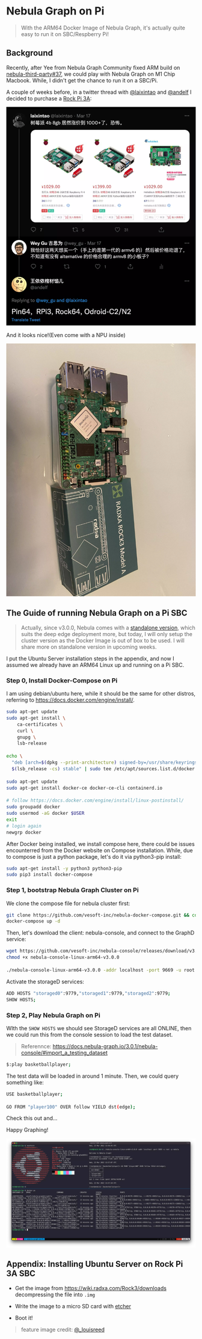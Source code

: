 # Nebula Graph on Pi




> With the ARM64 Docker Image of Nebula Graph, it's actually quite easy to run it on SBC/Respberry Pi!

<!--more-->

## Background

Recently, after Yee from Nebula Graph Community fixed ARM build on [nebula-third-party#37](https://github.com/vesoft-inc/nebula-third-party/pull/37), we could play with Nebula Graph on M1 Chip Macbook. While, I didn't get the chance to run it on a SBC/Pi.

A couple of weeks before, in a twitter thread with [@laixintao](https://twitter.com/laixintao) and [@andelf](https://twitter.com/andelf/status/1504295476958404608) I decided to purchase a [Rock Pi 3A](https://wiki.radxa.com/Rock3/):

![tweet-RPi-alternative](tweet-RPi-alternative.webp)

And it looks nice!(Even come with a NPU inside)

![rockspi_before](rockspi_before.webp)

## The Guide of running Nebula Graph on a Pi SBC

> Actually, since v3.0.0, Nebula comes with a [standalone version](https://docs.nebula-graph.io/3.0.1/4.deployment-and-installation/standalone-deployment/), which suits the deep edge deployment more, but today, I will only setup the cluster version as the Docker Image is out of box to be used. I will share more on standalone version in upcoming weeks.

I put the Ubuntu Server installation steps in the appendix, and now I assumed we already have an ARM64 Linux up and running on a Pi SBC.

### Step 0, Install Docker-Compose on Pi

I am using debian/ubuntu here, while it should be the same for other distros, referring to https://docs.docker.com/engine/install/.

```bash
sudo apt-get update
sudo apt-get install \
    ca-certificates \
    curl \
    gnupg \
    lsb-release

echo \
  "deb [arch=$(dpkg --print-architecture) signed-by=/usr/share/keyrings/docker-archive-keyring.gpg] https://download.docker.com/linux/ubuntu \
  $(lsb_release -cs) stable" | sudo tee /etc/apt/sources.list.d/docker.list > /dev/null

sudo apt-get update
sudo apt-get install docker-ce docker-ce-cli containerd.io

# follow https://docs.docker.com/engine/install/linux-postinstall/
sudo groupadd docker
sudo usermod -aG docker $USER
exit
# login again
newgrp docker
```

After Docker being installed, we install compose here, there could be issues encounterred from the Docker website on Compose installation. While, due to compose is just a python package, let's do it via python3-pip install:

```bash
sudo apt-get install -y python3 python3-pip
sudo pip3 install docker-compose
```

### Step 1, bootstrap Nebula Graph Cluster on Pi

We clone the compose file for nebula cluster first:

```bash
git clone https://github.com/vesoft-inc/nebula-docker-compose.git && cd nebula-docker-compose
docker-compose up -d
```

Then, let's download the client: nebula-console, and connect to the GraphD service:

```bash
wget https://github.com/vesoft-inc/nebula-console/releases/download/v3.0.0/nebula-console-linux-arm64-v3.0.0
chmod +x nebula-console-linux-arm64-v3.0.0

./nebula-console-linux-arm64-v3.0.0 -addr localhost -port 9669 -u root -p nebula
```

Activate the storageD services:

```bash
ADD HOSTS "storaged0":9779,"storaged1":9779,"storaged2":9779;
SHOW HOSTS;
```

### Step 2, Play Nebula Graph on Pi

WIth the `SHOW HOSTS` we should see StorageD services are all ONLINE, then we could run this from the console session to load the test dataset.

> Referennce: https://docs.nebula-graph.io/3.0.1/nebula-console/#import_a_testing_dataset

```bash
$:play basketballplayer;
```

The test data will be loaded in around 1 minute. Then, we could query something like:

```bash
USE basketballplayer;

GO FROM "player100" OVER follow YIELD dst(edge);
```

Check this out and...

Happy Graphing!

![Nebula-on-Pi](Nebula-on-Pi.webp)



## Appendix: Installing Ubuntu Server on Rock Pi 3A SBC

- Get the image from https://wiki.radxa.com/Rock3/downloads decompressing the file into `.img`

- Write the image to a micro SD card with [etcher]( https://www.balena.io/etcher/)
- Boot it!



> feature image credit: [@_louisreed](https://unsplash.com/@_louisreed)

